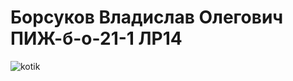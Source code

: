 # Борсуков Владислав Олегович ПИЖ-б-о-21-1  ЛР14
![kotik](https://wp-s.ru/wallpapers/1/37/306955458829036/seryj-kot-sidit-v-snegu.jpg)